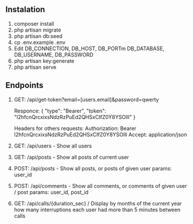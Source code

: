 ## Instalation

1. composer install
2. php artisan migrate
3. php artisan db:seed
4. cp .env.example .env
5. Edit DB_CONNECTION, DB_HOST, DB_PORTm DB_DATABASE, DB_USERNAME, DB_PASSWORD
6. php artisan key:generate
7. php artisan serve

## Endpoints
1. GET: /api/get-token?email=[users.email]&password=qwerty

    Responce:
    {
        "type": "Bearer",
        "token": "l2hfcnQrcxixsNdzRzPuEd2QHSxCIfZ0Y8YSOlll"
    }

    Headers for others requests:
        Authorization: Bearer l2hfcnQrcxixsNdzRzPuEd2QHSxCIfZ0Y8YSOlll
        Accept: application/json
2. GET: /api/users - Show all users
3. GET: /api/posts - Show all posts of current user
4. POST: /api/posts - Show all posts, or posts of given user
    params: user_id
5. POST: /api/comments - Show all comments, or comments of given user / post
    params: user_id, post_id
6. GET: /api/calls/{duration_sec} / Display by months of the current year how many interruptions each user had more than 5 minutes between calls
